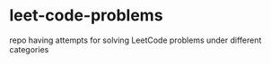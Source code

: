# leet-code-problems
repo having attempts for solving LeetCode problems under different categories 
